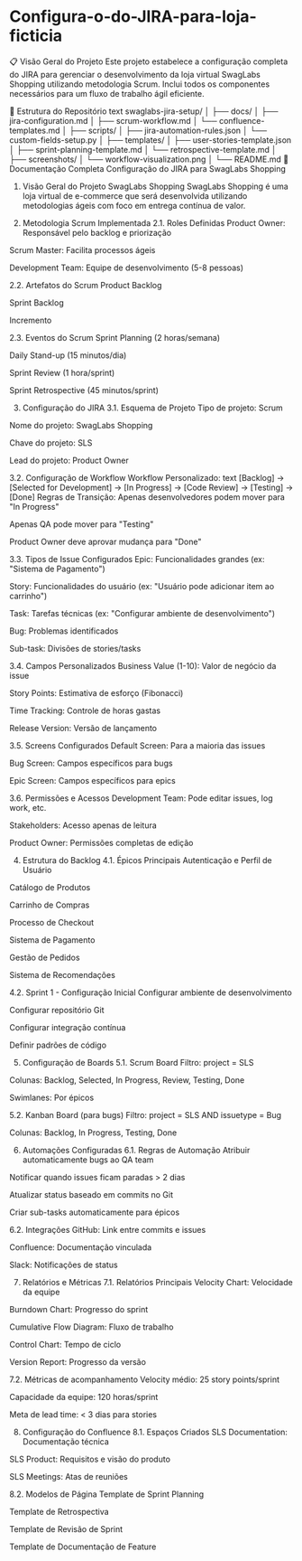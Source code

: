 # Configura-o-do-JIRA-para-loja-ficticia

📋 Visão Geral do Projeto
Este projeto estabelece a configuração completa do JIRA para gerenciar o desenvolvimento da loja virtual SwagLabs Shopping utilizando metodologia Scrum. Inclui todos os componentes necessários para um fluxo de trabalho ágil eficiente.

🎯 Estrutura do Repositório
text
swaglabs-jira-setup/
│
├── docs/
│   ├── jira-configuration.md
│   ├── scrum-workflow.md
│   └── confluence-templates.md
│
├── scripts/
│   ├── jira-automation-rules.json
│   └── custom-fields-setup.py
│
├── templates/
│   ├── user-stories-template.json
│   ├── sprint-planning-template.md
│   └── retrospective-template.md
│
├── screenshots/
│   └── workflow-visualization.png
│
└── README.md
📖 Documentação Completa
Configuração do JIRA para SwagLabs Shopping
1. Visão Geral do Projeto SwagLabs Shopping
SwagLabs Shopping é uma loja virtual de e-commerce que será desenvolvida utilizando metodologias ágeis com foco em entrega contínua de valor.

2. Metodologia Scrum Implementada
2.1. Roles Definidas
Product Owner: Responsável pelo backlog e priorização

Scrum Master: Facilita processos ágeis

Development Team: Equipe de desenvolvimento (5-8 pessoas)

2.2. Artefatos do Scrum
Product Backlog

Sprint Backlog

Incremento

2.3. Eventos do Scrum
Sprint Planning (2 horas/semana)

Daily Stand-up (15 minutos/dia)

Sprint Review (1 hora/sprint)

Sprint Retrospective (45 minutos/sprint)

3. Configuração do JIRA
3.1. Esquema de Projeto
Tipo de projeto: Scrum

Nome do projeto: SwagLabs Shopping

Chave do projeto: SLS

Lead do projeto: Product Owner

3.2. Configuração de Workflow
Workflow Personalizado:
text
[Backlog] → [Selected for Development] → [In Progress] → [Code Review] → [Testing] → [Done]
Regras de Transição:
Apenas desenvolvedores podem mover para "In Progress"

Apenas QA pode mover para "Testing"

Product Owner deve aprovar mudança para "Done"

3.3. Tipos de Issue Configurados
Epic: Funcionalidades grandes (ex: "Sistema de Pagamento")

Story: Funcionalidades do usuário (ex: "Usuário pode adicionar item ao carrinho")

Task: Tarefas técnicas (ex: "Configurar ambiente de desenvolvimento")

Bug: Problemas identificados

Sub-task: Divisões de stories/tasks

3.4. Campos Personalizados
Business Value (1-10): Valor de negócio da issue

Story Points: Estimativa de esforço (Fibonacci)

Time Tracking: Controle de horas gastas

Release Version: Versão de lançamento

3.5. Screens Configurados
Default Screen: Para a maioria das issues

Bug Screen: Campos específicos para bugs

Epic Screen: Campos específicos para epics

3.6. Permissões e Acessos
Development Team: Pode editar issues, log work, etc.

Stakeholders: Acesso apenas de leitura

Product Owner: Permissões completas de edição

4. Estrutura do Backlog
4.1. Épicos Principais
Autenticação e Perfil de Usuário

Catálogo de Produtos

Carrinho de Compras

Processo de Checkout

Sistema de Pagamento

Gestão de Pedidos

Sistema de Recomendações

4.2. Sprint 1 - Configuração Inicial
Configurar ambiente de desenvolvimento

Configurar repositório Git

Configurar integração contínua

Definir padrões de código

5. Configuração de Boards
5.1. Scrum Board
Filtro: project = SLS

Colunas: Backlog, Selected, In Progress, Review, Testing, Done

Swimlanes: Por épicos

5.2. Kanban Board (para bugs)
Filtro: project = SLS AND issuetype = Bug

Colunas: Backlog, In Progress, Testing, Done

6. Automações Configuradas
6.1. Regras de Automação
Atribuir automaticamente bugs ao QA team

Notificar quando issues ficam paradas > 2 dias

Atualizar status baseado em commits no Git

Criar sub-tasks automaticamente para épicos

6.2. Integrações
GitHub: Link entre commits e issues

Confluence: Documentação vinculada

Slack: Notificações de status

7. Relatórios e Métricas
7.1. Relatórios Principais
Velocity Chart: Velocidade da equipe

Burndown Chart: Progresso do sprint

Cumulative Flow Diagram: Fluxo de trabalho

Control Chart: Tempo de ciclo

Version Report: Progresso da versão

7.2. Métricas de acompanhamento
Velocity médio: 25 story points/sprint

Capacidade da equipe: 120 horas/sprint

Meta de lead time: < 3 dias para stories

8. Configuração do Confluence
8.1. Espaços Criados
SLS Documentation: Documentação técnica

SLS Product: Requisitos e visão do produto

SLS Meetings: Atas de reuniões

8.2. Modelos de Página
Template de Sprint Planning

Template de Retrospectiva

Template de Revisão de Sprint

Template de Documentação de Feature
